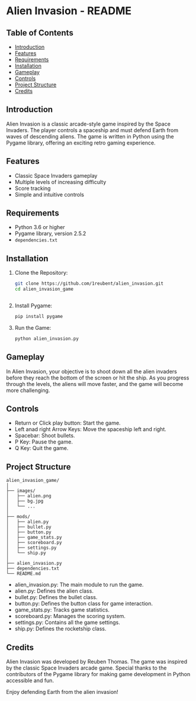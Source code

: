 # Alien Invasion - README

## Table of Contents
- [Introduction](#introduction)
- [Features](#features)
- [Requirements](#requirements)
- [Installation](#installation)
- [Gameplay](#gameplay)
- [Controls](#controls)
- [Project Structure](#project-structure)
- [Credits](#credits)

## Introduction
Alien Invasion is a classic arcade-style game inspired by the Space Invaders. The player controls a spaceship and must defend Earth from waves of descending aliens. The game is written in Python using the Pygame library, offering an exciting retro gaming experience.

## Features
- Classic Space Invaders gameplay
- Multiple levels of increasing difficulty
- Score tracking
- Simple and intuitive controls

## Requirements
- Python 3.6 or higher
- Pygame library, version 2.5.2
- ```dependencies.txt```

## Installation
1. Clone the Repository:
   ```bash
   git clone https://github.com/1reubent/alien_invasion.git
   cd alien_invasion_game
   


2. Install Pygame:
    ```bash
    pip install pygame

3. Run the Game:
    ```bash
    python alien_invasion.py

## Gameplay
In Alien Invasion, your objective is to shoot down all the alien invaders before they reach the bottom of the screen or hit the ship. As you progress through the levels, the aliens will move faster, and the game will become more challenging.

## Controls
- Return or Click play button: Start the game.
- Left anad right Arrow Keys: Move the spaceship left and right.
- Spacebar: Shoot bullets.
- P Key: Pause the game.
- Q Key: Quit the game.

## Project Structure
```
alien_invasion_game/
│
├── images/
│   ├── alien.png
│   ├── bg.jpg
│   └── ...
│
├── mods/
│   ├── alien.py
│   ├── bullet.py
│   ├── button.py
│   ├── game_stats.py
│   ├── scoreboard.py
│   ├── settings.py
│   └── ship.py
│
├── alien_invasion.py
├── dependencies.txt
└── README.md
```
- alien_invasion.py: The main module to run the game.
- alien.py: Defines the alien class.
- bullet.py: Defines the bullet class.
- button.py: Defines the button class for game interaction.
- game_stats.py: Tracks game statistics.
- scoreboard.py: Manages the scoring system.
- settings.py: Contains all the game settings.
- ship.py: Defines the rocketship class.

## Credits
Alien Invasion was developed by Reuben Thomas. The game was inspired by the classic Space Invaders arcade game. Special thanks to the contributors of the Pygame library for making game development in Python accessible and fun.

Enjoy defending Earth from the alien invasion!
